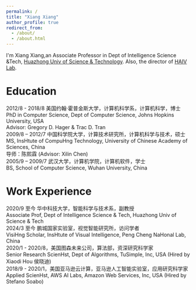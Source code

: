 ```yaml
---
permalink: /
title: "Xiang Xiang"
author_profile: true
redirect_from: 
  - /about/
  - /about.html
---
```


I'm Xiang Xiang,an Associate Professor in Dept of Intelligence Science &Tech, [Huazhong Univ of Science & Technology](https://www.hust.edu.cn/). Also, the director of [HAIV Lab](https://haivlab.wixsite.com/home).

Education
======
2012/8 - 2018/8 美国约翰·霍普⾦斯⼤学，计算机科学系，计算机科学，博⼠   
PhD in Computer Science, Dept of Computer Science, Johns Hopkins University, USA    
Advisor: Gregory D. Hager & Trac D. Tran   
2009/8 – 2012/7 中国科学院⼤学，计算技术研究所，计算机科学与技术，硕⼠    
MS, InsHtute of CompuHng Technology, University of Chinese Academy of Sciences, China    
导师：陈熙霖 (Advisor: Xilin Chen)    
2005/9 – 2009/7 武汉⼤学，计算机学院，计算机软件，学⼠   
BS, School of Computer Science, Wuhan University, China   

Work Experience
======
2020/9 ⾄今 华中科技⼤学，智能科学与技术系，副教授   
Associate Prof, Dept of Intelligence Science & Tech, Huazhong Univ of Science & Tech   
2024/3 ⾄今 鹏城国家实验室，视觉智能研究所，访问学者   
VisiHng Scholar, InsHtute of Visual Intelligence, Peng Cheng NaHonal Lab, China  
2020/1 - 2020/8，美国图森未来公司，算法部，资深研究科学家  
Senior Research ScienHst, Dept of Algorithms, TuSimple, Inc, USA (Hired by Xiaodi Hou 侯晓迪)  
2018/9 - 2020/1，美国亚⻢逊云计算，亚⻢逊⼈⼯智能实验室，应⽤研究科学家  
Applied ScienHst, AWS AI Labs, Amazon Web Services, Inc, USA (Hired by Stefano Soabo)  


